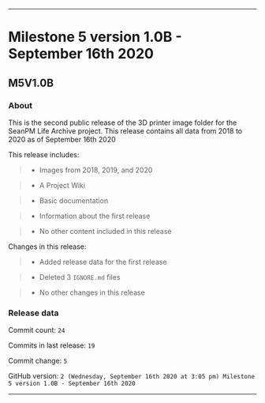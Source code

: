 
***

# Milestone 5 version 1.0B - September 16th 2020

## M5V1.0B

### About

This is the second public release of the 3D printer image folder for the SeanPM Life Archive project. This release contains all data from 2018 to 2020 as of September 16th 2020

This release includes:

> * Images from 2018, 2019, and 2020

> * A Project Wiki

> * Basic documentation

> * Information about the first release

> * No other content included in this release

Changes in this release:

> * Added release data for the first release

> * Deleted 3 `IGNORE.md` files

> * No other changes in this release

### Release data

Commit count: `24`

Commits in last release: `19`

Commit change: `5`

GitHub version: `2 (Wednesday, September 16th 2020 at 3:05 pm) Milestone 5 version 1.0B - September 16th 2020`

***
